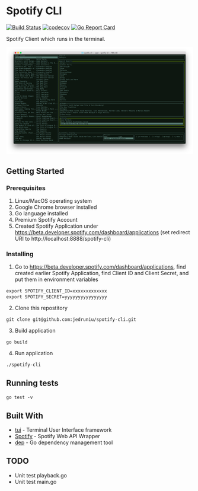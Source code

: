 # Spotify CLI
[![Build Status](https://travis-ci.org/jedruniu/spotify-cli.svg?branch=master)](https://travis-ci.org/jedruniu/spotify-cli)
[![codecov](https://codecov.io/gh/jedruniu/spotify-cli/branch/master/graph/badge.svg)](https://codecov.io/gh/jedruniu/spotify-cli)
[![Go Report Card](https://goreportcard.com/badge/github.com/jedruniu/spotify-cli)](https://goreportcard.com/report/github.com/jedruniu/spotify-cli)

Spotify Client which runs in the terminal.

![screenshot](screen_shot.png)

## Getting Started

### Prerequisites
1. Linux/MacOS operating system
2. Google Chrome browser installed
3. Go language installed 
4. Premium Spotify Account
5. Created Spotify Application under https://beta.developer.spotify.com/dashboard/applications (set redirect URI to http://localhost:8888/spotify-cli)

### Installing
1. Go to https://beta.developer.spotify.com/dashboard/applications, find created earlier Spotify Application, find Client ID and Client Secret, and put them in environment variables
```
export SPOTIFY_CLIENT_ID=xxxxxxxxxxxxx
export SPOTIFY_SECRET=yyyyyyyyyyyyyyyy
```
2. Clone this repostitory
```
git clone git@github.com:jedruniu/spotify-cli.git
``` 
3. Build application
```
go build
```
4. Run application
```
./spotify-cli
```

## Running tests

```
go test -v
```
## Built With
* [tui](https://github.com/marcusolsson/tui-go) - Terminal User Interface framework
* [Spotify](https://github.com/zmb3/spotify) - Spotify Web API Wrapper
* [dep](https://github.com/golang/dep) - Go dependency management tool 

## TODO 
* Unit test playback.go
* Unit test main.go
